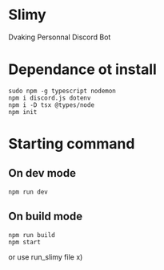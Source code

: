 # Slimy

Dvaking Personnal Discord Bot

# Dependance ot install
```
sudo npm -g typescript nodemon
npm i discord.js dotenv
npm i -D tsx @types/node
npm init
```

# Starting command

## On dev mode
```
npm run dev
```

## On build mode
```
npm run build
npm start
```
or use run_slimy file x)
